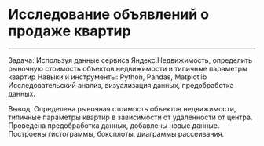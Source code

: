 # Исследование объявлений о продаже квартир
*** 
Задача: Используя данные сервиса Яндекс.Недвижимость, определить рыночную стоимость объектов недвижимости и типичные параметры квартир
Навыки и инструменты: Python, Pandas, Matplotlib Исследовательский анализ, визуализация данных, предобработка данных.

Вывод: Определена рыночная стоимость объектов недвижимости, типичные параметры квартир в зависимости от удаленности от центра. Проведена предобработка данных, добавлены новые данные. Построены гистограммы, боксплоты, диаграммы рассеивания.
